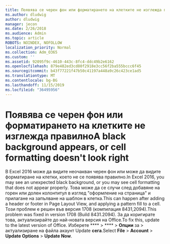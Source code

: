 ```yaml
---
title: Появява се черен фон или форматирането на клетките не изглежда правилно
ms.author: dludwig
author: dludwig
manager: jecon
ms.date: 2/26/2018
ms.audience: Admin
ms.topic: article
ROBOTS: NOINDEX, NOFOLLOW
localization_priority: Normal
ms.collection: Adm_O365
ms.custom: ''
ms.assetid: 92095f9c-4610-443c-8fc4-ddc49b2e6162
ms.openlocfilehash: 879e482ed3cd80f2918e3cc56f2ba555bccc6f45
ms.sourcegitcommit: b43f77221f47b50c41197a448a9c26c423ce1ad5
ms.translationtype: MT
ms.contentlocale: bg-BG
ms.lasthandoff: 11/15/2019
ms.locfileid: "36495956"
---
```

# <a name="a-black-background-appears-or-cell-formatting-doesnt-look-right"></a><span data-ttu-id="f1a3b-102">Появява се черен фон или форматирането на клетките не изглежда правилно</span><span class="sxs-lookup"><span data-stu-id="f1a3b-102">A black background appears, or cell formatting doesn't look right</span></span>

<span data-ttu-id="f1a3b-103">В Excel 2016 може да видите неочакван черен фон или може да видите форматиране на клетки, което не се появява правилно.</span><span class="sxs-lookup"><span data-stu-id="f1a3b-103">In Excel 2016, you may see an unexpected black background, or you may see cell formatting that does not appear properly.</span></span> <span data-ttu-id="f1a3b-104">Това може да се случи след добавяне на горен или долен колонтитул в изглед "оформление на страница" и прилагане на запълване на шаблон в клетка.</span><span class="sxs-lookup"><span data-stu-id="f1a3b-104">This can happen after adding a header or footer in Page Layout View, and applying a pattern fill to a cell.</span></span> <span data-ttu-id="f1a3b-105">Този проблем е решен във версия 1708 (компилация 8431,2094).</span><span class="sxs-lookup"><span data-stu-id="f1a3b-105">This problem was fixed in version 1708 (Build 8431.2094).</span></span> <span data-ttu-id="f1a3b-106">За да коригирате това, актуализирайте до най-новата версия на Office.</span><span class="sxs-lookup"><span data-stu-id="f1a3b-106">To fix this, update to the latest version of Office.</span></span> <span data-ttu-id="f1a3b-107">Изберете \*\*\*\* \> \*\*\*\* \> **Опции** за \> актуализиране на файла акаунт Update **сега**.</span><span class="sxs-lookup"><span data-stu-id="f1a3b-107">Select **File** \> **Account** \> **Update Options** \> **Update Now**.</span></span>
  


